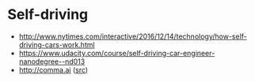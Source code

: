 Self-driving
=========

* http://www.nytimes.com/interactive/2016/12/14/technology/how-self-driving-cars-work.html
* https://www.udacity.com/course/self-driving-car-engineer-nanodegree--nd013
* http://comma.ai ([src](https://github.com/commaai))

